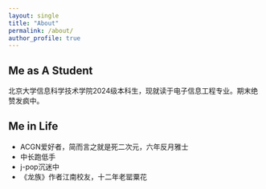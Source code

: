 ```yaml
---
layout: single
title: "About"
permalink: /about/
author_profile: true
---
```


## Me as A Student
北京大学信息科学技术学院2024级本科生，现就读于电子信息工程专业。期末绝赞发疯中。

## Me in Life
* ACGN爱好者，简而言之就是死二次元，六年反月雅士
* 中长跑低手
* j-pop沉迷中
* 《龙族》作者江南校友，十二年老罂粟花
